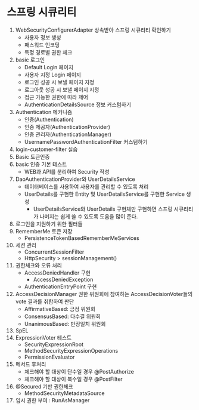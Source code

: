 # 스프링 시큐리티

1. WebSecurityConfigurerAdapter 상속받아 스프링 시큐리티 확인하기
   - 사용자 정보 생성
   - 패스워드 인코딩
   - 특정 경로별 권한 체크
2. basic 로그인
   - Default Login 페이지
   - 사용자 지정 Login 페이지
   - 로그인 성공 시 보낼 페이지 지정
   - 로그아웃 성공 시 보낼 페이지 지정
   - 접근 가능한 권한에 따라 제어
   - AuthenticationDetailsSource 정보 커스텀하기
3. Authentication 메커니즘
   - 인증(Authentication)
   - 인증 제공자(AuthenticationProvider)
   - 인증 관리자(AuthenticationManager)
   - UsernamePasswordAuthenticationFilter 커스텀하기
4. login-customer-filter 실습
5. Basic 토큰인증
6. basic 인증 기본 테스트
   - WEB과 API를 분리하여 Security 작성
7. DaoAuthenticationProvider와 UserDetailsService
   - 데이터베이스를 사용하여 사용자를 관리할 수 있도록 처리
   - UserDetails를 구현한 Entity 및 UserDetailsService를 구현한 Service 생성
     - UserDetailsService와 UserDetails 구현체만 구현하면 스프링 시큐리티가 나머지는 쉽게 쓸 수 있도록 도움을 많이 준다.
8. 로그인을 지원하기 위한 필터들
9. RememberMe 토큰 저장
   - PersistenceTokenBasedRememberMeServices
10. 세션 관리
    - ConcurrentSessionFilter
    - HttpSecurity > sessionManagement()
11. 권한체크와 오류 처리
    - AccessDeniedHandler 구현
      - AccessDeniedException
    - AuthenticationEntryPoint 구현
12. AccessDecisionManager 권한 위원회에 참여하는 AccessDecisionVoter들의 vote 결과를 취합하여 판단
    - AffirmativeBased: 긍정 위원회
    - ConsensusBased: 다수결 위원회
    - UnanimousBased: 만장일치 위원회
13. SpEL
14. ExpressionVoter 테스트
    - SecurityExpressionRoot 
    - MethodSecurityExpressionOperations 
    - PermissionEvaluator 
15. 메서드 후처리
    - 체크해야 할 대상이 단수일 경우 @PostAuthorize
    - 체크해야 할 대상이 복수일 경우 @PostFilter
16. @Secured 기반 권한체크
    - MethodSecurityMetadataSource
17. 임시 권한 부여 : RunAsManager